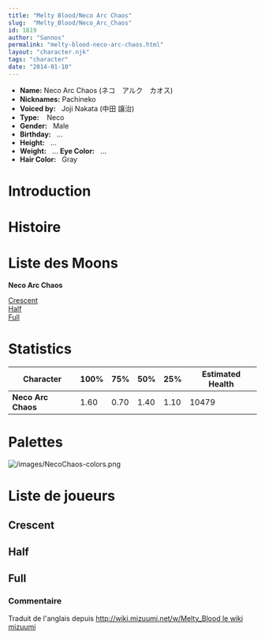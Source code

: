 ```yaml
---
title: "Melty Blood/Neco Arc Chaos"
slug:  "Melty_Blood/Neco_Arc_Chaos"
id: 1819
author: "Sannos"
permalink: "melty-blood-neco-arc-chaos.html"
layout: "character.njk"
tags: "character"
date: "2014-01-10"
---
```


- **Name:** Neco Arc Chaos
(ネコ　アルク　カオス)
- **Nicknames:** Pachineko 
- **Voiced by:**   Joji Nakata (中田 譲治)
- **Type:**    Neco
- **Gender:**   Male 
- **Birthday:**   ...
- **Height:**   ...
- **Weight:**   ...
 **Eye Color:**   ...
- **Hair Color:**   Gray


# Introduction

# Histoire

# Liste des Moons

**Neco Arc Chaos**

[Crescent](melty-blood-neco_arc-chaos-crescent-moon.html)  
[Half](melty-blood-neco_arc-chaos-half-moon.html)  
[Full](melty-blood-neco_arc-chaos-full-moon.html)  

# Statistics

| Character          | 100% | 75%  | 50%  | 25%  | Estimated Health |
|--------------------|------|------|------|------|------------------|
| **Neco Arc Chaos** | 1.60 | 0.70 | 1.40 | 1.10 | 10479            |

# Palettes

![](/images/NecoChaos-colors.png "/images/NecoChaos-colors.png")

# Liste de joueurs

## Crescent

## Half

## Full

### Commentaire

Traduit de l'anglais depuis [http://wiki.mizuumi.net/w/Melty_Blood le
wiki
mizuumi](http://wiki.mizuumi.net/w/Melty_Blood_le_wiki_mizuumi)


